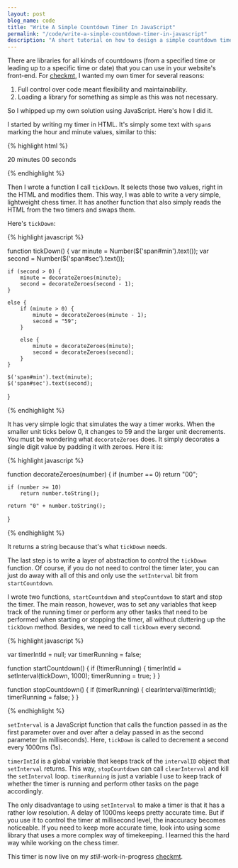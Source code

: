 ```yaml
---
layout: post
blog_name: code
title: "Write A Simple Countdown Timer In JavaScript"
permalink: "/code/write-a-simple-countdown-timer-in-javascript"
description: "A short tutorial on how to design a simple countdown timer on a webpage."
---
```


There are libraries for all kinds of countdowns (from a specified time or leading up to a specific time or date) that you can use in your website's front-end. For [checkmt](http://antrikshy.com/checkmt/), I wanted my own timer for several reasons:

1. Full control over code meant flexibility and maintainability.
2. Loading a library for something as simple as this was not necessary.

So I whipped up my own solution using JavaScript. Here's how I did it.

<!--more-->

I started by writing my timer in HTML. It's simply some text with `span`s marking the hour and minute values, similar to this:

{% highlight html %}

<span id="min">20</span> minutes <span id="sec">00</span> seconds<br/>

{% endhighlight %}

Then I wrote a function I call `tickDown`. It selects those two values, right in the HTML and modifies them. This way, I was able to write a very simple, lightweight chess timer. It has another function that also simply reads the HTML from the two timers and swaps them.

Here's `tickDown`:

{% highlight javascript %}

function tickDown() {
    var minute = Number($('span#min').text());
    var second = Number($('span#sec').text());

    if (second > 0) {
        minute = decorateZeroes(minute);
        second = decorateZeroes(second - 1);
    }

    else {
        if (minute > 0) {
            minute = decorateZeroes(minute - 1);
            second = "59";
        }

        else {
            minute = decorateZeroes(minute);
            second = decorateZeroes(second);
        }
    }

    $('span#min').text(minute);
    $('span#sec').text(second);
}

{% endhighlight %}

It has very simple logic that simulates the way a timer works. When the smaller unit ticks below 0, it changes to 59 and the larger unit decrements. You must be wondering what `decorateZeroes` does. It simply decorates a single digit value by padding it with zeroes. Here it is:

{% highlight javascript %}

function decorateZeroes(number) {
    if (number == 0)
        return "00";

    if (number >= 10)
        return number.toString();

    return "0" + number.toString();
}

{% endhighlight %}

It returns a string because that's what `tickDown` needs.

The last step is to write a layer of abstraction to control the `tickDown` function. Of course, if you do not need to control the timer later, you can just do away with all of this and only use the `setInterval` bit from `startCountdown`.

I wrote two functions, `startCountdown` and `stopCountdown` to start and stop the timer. The main reason, however, was to set any variables that keep track of the running timer or perform any other tasks that need to be performed when starting or stopping the timer, all without cluttering up the `tickDown` method. Besides, we need to call `tickDown` every second.

{% highlight javascript %}

var timerIntId = null;
var timerRunning = false;

function startCountdown() {
    if (!timerRunning) {
        timerIntId = setInterval(tickDown, 1000);
        timerRunning = true;
    }
}

function stopCountdown() {
    if (timerRunning) {
        clearInterval(timerIntId);
        timerRunning = false;
    }
}

{% endhighlight %}

`setInterval` is a JavaScript function that calls the function passed in as the first parameter over and over after a delay passed in as the second parameter (in milliseconds). Here, `tickDown` is called to decrement a second every 1000ms (1s).

`timerIntId` is a global variable that keeps track of the `intervalID` object that `setInterval` returns. This way, `stopCountdown` can call `clearInterval` and kill the `setInterval` loop. `timerRunning` is just a variable I use to keep track of whether the timer is running and perform other tasks on the page accordingly.

The only disadvantage to using `setInterval` to make a timer is that it has a rather low resolution. A delay of 1000ms keeps pretty accurate time. But if you use it to control the timer at millisecond level, the inaccuracy becomes noticeable. If you need to keep more accurate time, look into using some library that uses a more complex way of timekeeping. I learned this the hard way while working on the chess timer.

This timer is now live on my *still*-work-in-progress [checkmt](http://antrikshy.com/checkmt/).
